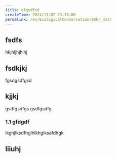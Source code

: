 ```yaml
---
title: dfgsdfsd
createTime: 2024/11/07 23:13:00
permalink: /en/EcologicalConservation/8Kkr_4J3/
---
```



## fsdfs
hkjhljhjhlhj
## fsdkjkj

fgsdgsdfgsd

## kjjkj

gsdfgsdfgs
gsdfgsdfg

### 1.1 gfdgdf


lkghjlksdfhglhlkhglksafdhgk

## liiuhj

